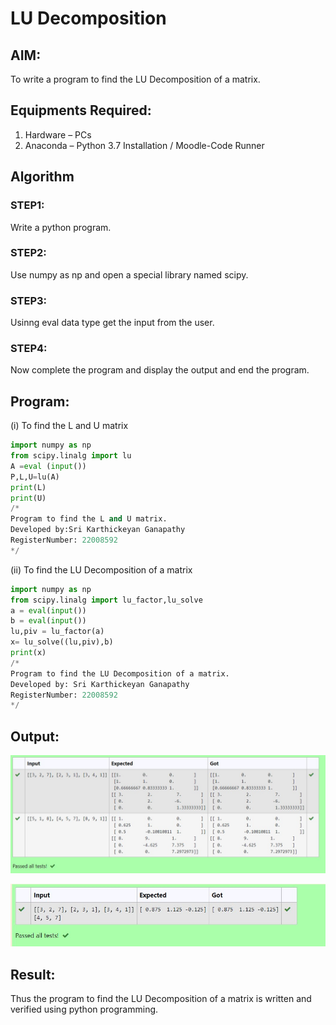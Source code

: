 # LU Decomposition 

## AIM:
To write a program to find the LU Decomposition of a matrix.

## Equipments Required:
1. Hardware – PCs
2. Anaconda – Python 3.7 Installation / Moodle-Code Runner

## Algorithm
### STEP1: 
Write a python program.
### STEP2: 
Use numpy as np and open a special library named scipy.
### STEP3: 
Usinng eval data type get the input from the user.
### STEP4: 
Now complete the program and display the output and end the program.
 
## Program:
(i) To find the L and U matrix
```python
import numpy as np
from scipy.linalg import lu
A =eval (input())
P,L,U=lu(A)
print(L)
print(U)
/*
Program to find the L and U matrix.
Developed by:Sri Karthickeyan Ganapathy 
RegisterNumber: 22008592
*/
```
(ii) To find the LU Decomposition of a matrix
```python
import numpy as np
from scipy.linalg import lu_factor,lu_solve
a = eval(input())
b = eval(input())
lu,piv = lu_factor(a)
x= lu_solve((lu,piv),b)
print(x)
/*
Program to find the LU Decomposition of a matrix.
Developed by: Sri Karthickeyan Ganapathy 
RegisterNumber: 22008592
*/
```

## Output:
![lu decomposition](./out1.jpg)

![lu decomposition](./out2.jpg)
## Result:
Thus the program to find the LU Decomposition of a matrix is written and verified using python programming.
